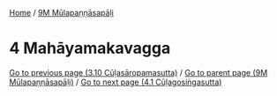 
[Home](/) / [9M Mūlapaṇṇāsapāḷi](../9M.md)

# 4 Mahāyamakavagga


[Go to previous page (3.10 Cūḷasāropamasutta)](3/3.10.md) / [Go to parent page (9M Mūlapaṇṇāsapāḷi)](0.md) / [Go to next page (4.1 Cūḷagosiṅgasutta)](4/4.1.md)


